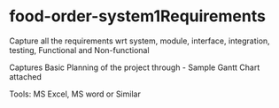 # food-order-system1Requirements
Capture all the requirements wrt system, module, interface, integration, testing, Functional and Non-functional

Captures Basic Planning of the project through - Sample Gantt Chart attached

Tools: MS Excel, MS word or Similar
